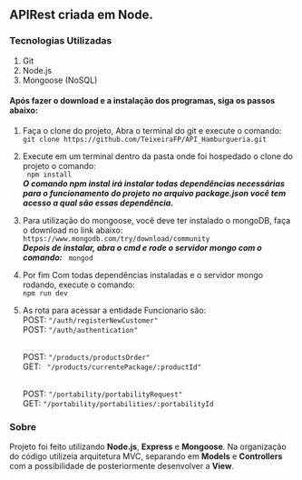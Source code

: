 ## APIRest criada em Node.

### Tecnologias Utilizadas

1. Git
2. Node.js
3. Mongoose (NoSQL)

#### Após fazer o download e a instalação dos programas, siga os passos abaixo:

1. Faça o clone do projeto, Abra o terminal do git e execute o comando: <br>
   `git clone https://github.com/TeixeiraFP/API_Hamburgueria.git `

2. Execute em um terminal dentro da pasta onde foi hospedado o clone do projeto o comando:<br>
   ` npm install`  
   **_O comando npm instal irá instalar todas dependências necessárias para o funcionamento do projeto_**
   **_no arquivo package.json você tem acesso a qual são essas dependência._**

3. Para utilização do mongoose, você deve ter instalado o mongoDB, faça o download no link abaixo:<br>
   `https://www.mongodb.com/try/download/community` <br>
   **_Depois de instalar, abra o cmd e rode o servidor mongo com o comando:_** ` mongod`

4. Por fim Com todas dependências instaladas e o servidor mongo rodando, execute o comando: <br>
   `npm run dev`

5. As rota para acessar a entidade Funcionario são:<br>
   POST: `"/auth/registerNewCustomer"` <br>
   POST: `"/auth/authentication"` <br><br>

   POST: `"/products/productsOrder"` <br>
   GET: ` "/products/currentePackage/:productId"` <br><br>

   POST: `"/portability/portabilityRequest"` <br>
   GET: `"/portability/portabilities/:portabilityId` <br>

### Sobre

Projeto foi feito utilizando **Node.js**, **Express** e **Mongoose**. Na organização do código utilizeia arquitetura MVC, separando em **Models** e **Controllers** com a possibilidade de posteriormente desenvolver a **View**.
